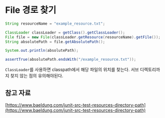 # File 경로 찾기

```java
String resourceName = "example_resource.txt";

ClassLoader classLoader = getClass().getClassLoader();
File file = new File(classLoader.getResource(resourceName).getFile());
String absolutePath = file.getAbsolutePath();

System.out.println(absolutePath);

assertTrue(absolutePath.endsWith("/example_resource.txt"));
```

`ClassLoader`를 사용하면 classpath에서 해당 파일의 위치를 찾는다. 서브 디렉토리까지 찾지 않는 점의 유의해야된다.

## 참고 자료

[https://www.baeldung.com/junit-src-test-resources-directory-path](https://www.baeldung.com/junit-src-test-resources-directory-path)